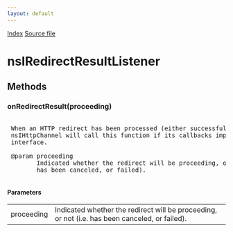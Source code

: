 ```yaml
---
layout: default
---
```

<div id='links'><a href="../index.html">Index</a>
<a href="http://dxr.mozilla.org/mozilla-central/source/netwerk/base/public/nsIRedirectResultListener.idl">Source file</a>
</div>

# nsIRedirectResultListener #

## Methods ##

### onRedirectResult(proceeding) ###
<pre>  
 When an HTTP redirect has been processed (either successfully or not)  
 nsIHttpChannel will call this function if its callbacks implement this  
 interface.  
  
 @param proceeding  
        Indicated whether the redirect will be proceeding, or not (i.e.  
        has been canceled, or failed).  
  
</pre>
#### Parameters ####

<table>

<tr>
<td>proceeding</td>
<td>        Indicated whether the redirect will be proceeding, or not (i.e.  
        has been canceled, or failed).  
</td>
</tr>

</table>
